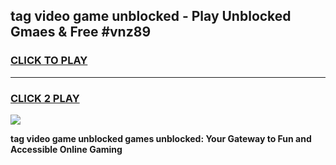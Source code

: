 
## tag video game unblocked - Play Unblocked Gmaes & Free #vnz89
<h3>
<a href="https://news.freeplayer.one?title=tag_video_game_unblocked&ref=03M">CLICK TO PLAY</a></h3>
<hr>

<h3>
<a href="https://news.freeplayer.one?title=tag_video_game_unblocked&ref=03M">CLICK 2 PLAY</a>
  
</h3>

<a href="https://news.freeplayer.one?title=tag_video_game_unblocked&ref=03M"><img src="https://clearcache.store/games.png"></a>


**tag video game unblocked games unblocked: Your Gateway to Fun and Accessible Online Gaming**
